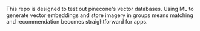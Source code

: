 This repo is designed to test out pinecone's vector databases. Using ML to generate vector embeddings and store imagery in groups means matching and recommendation becomes straightforward for apps.